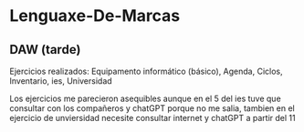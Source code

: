 # Lenguaxe-De-Marcas

## DAW (tarde)

Ejercicios realizados: Equipamento informático (básico), Agenda, Ciclos, Inventario, ies, Universidad

Los ejercicios me parecieron asequibles aunque en el 5 del ies tuve que consultar con los compañeros y chatGPT porque no me salia,
tambien en el ejercicio de unviersidad necesite consultar internet y chatGPT a partir del 11 
